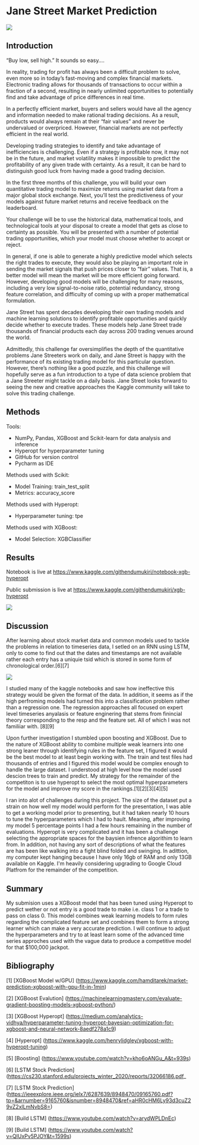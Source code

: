 # Jane Street Market Prediction
![](./Banner.png)

## Introduction
“Buy low, sell high.” It sounds so easy….

In reality, trading for profit has always been a difficult problem to solve, even more so in today’s fast-moving and complex financial markets. Electronic trading allows for thousands of transactions to occur within a fraction of a second, resulting in nearly unlimited opportunities to potentially find and take advantage of price differences in real time.

In a perfectly efficient market, buyers and sellers would have all the agency and information needed to make rational trading decisions. As a result, products would always remain at their “fair values” and never be undervalued or overpriced. However, financial markets are not perfectly efficient in the real world.

Developing trading strategies to identify and take advantage of inefficiencies is challenging. Even if a strategy is profitable now, it may not be in the future, and market volatility makes it impossible to predict the profitability of any given trade with certainty. As a result, it can be hard to distinguish good luck from having made a good trading decision.

In the first three months of this challenge, you will build your own quantitative trading model to maximize returns using market data from a major global stock exchange. Next, you’ll test the predictiveness of your models against future market returns and receive feedback on the leaderboard.

Your challenge will be to use the historical data, mathematical tools, and technological tools at your disposal to create a model that gets as close to certainty as possible. You will be presented with a number of potential trading opportunities, which your model must choose whether to accept or reject.

In general, if one is able to generate a highly predictive model which selects the right trades to execute, they would also be playing an important role in sending the market signals that push prices closer to “fair” values. That is, a better model will mean the market will be more efficient going forward. However, developing good models will be challenging for many reasons, including a very low signal-to-noise ratio, potential redundancy, strong feature correlation, and difficulty of coming up with a proper mathematical formulation.

Jane Street has spent decades developing their own trading models and machine learning solutions to identify profitable opportunities and quickly decide whether to execute trades. These models help Jane Street trade thousands of financial products each day across 200 trading venues around the world.

Admittedly, this challenge far oversimplifies the depth of the quantitative problems Jane Streeters work on daily, and Jane Street is happy with the performance of its existing trading model for this particular question. However, there’s nothing like a good puzzle, and this challenge will hopefully serve as a fun introduction to a type of data science problem that a Jane Streeter might tackle on a daily basis. Jane Street looks forward to seeing the new and creative approaches the Kaggle community will take to solve this trading challenge.

## Methods
Tools:
- NumPy, Pandas, XGBoost and Scikit-learn for data analysis and inference
- Hyperopt for hyperparameter tuning
- GitHub for version control
- Pycharm as IDE

Methods used with Scikit:
- Model Training: train_test_split
- Metrics: accuracy_score

Methods used with Hyperopt:
- Hyperparameter tuning: tpe

Methods used with XGBoost:
- Model Selection: XGBClassifier

## Results
Notebook is live at https://www.kaggle.com/githendumukiri/notebook-xgb-hyperopt

Public submission is live at https://www.kaggle.com/githendumukiri/xgb-hyperopt

![](./rank.png)

## Discussion
After learning about stock market data and common models used to tackle the problems in relation to timeseries data, I setled on an RNN using LSTM, only to come to find out that the dates and timestamps are not available rather each entry has a uniquie tsid which is stored in some form of chronological order.[6][7] 

![](./data.png)

I studied many of the kaggle notebooks and saw how ineffective this strategy would be given the format of the data. In addition, it seems as if the high perfroming models had turned this into a classification problem rather than a regression one. The regression approaches all focused on expert level timeseries anyalasis or feature enginering that stems from finincial theory corresponding to the resp and the feature set. All of which I was not familiiar with. [8][9]

Upon further investigation I stumbled upon boosting and XGBoost. Due to the nature of XGBoost ability to combine multiple weak learners into one strong leaner through identifying rules in the feature set, I figured it would be the best model to at least begin working with. The train and test files had thousands of entries and I figured this model would be complex enough to handle the large dataset. I understood at high level how the model used descion trees to train and predict. My strategy for the remainder of the competiton is to use hyperopt to select the most optimal hyperparameters for the model and improve my score in the rankings.[1][2][3][4][5] 

I ran into alot of challenges during this project. The size of the dataset put a strain on how well my model would perform for the presentation, I was able to get a working model prior to presenting, but it had taken nearly 10 hours to tune the hyperparameters which I had to hault. Meaning, after improving my model 5 percentage points I had a few hours remaining in the number of evaluations. Hyperopt is very complicated and it has been a challenge selecting the appropriate spaces for the baysien infrence algorithim to learn from. In addition, not having any sort of descriptions of what the features are has been like walking into a fight blind folded and swinging. In adittion, my computer kept hanging because I have only 16gb of RAM and only 13GB available on Kaggle. I'm heavily considering upgrading to Google Cloud Platfrom for the remainder of the competition. 

## Summary
My submision uses a XGBoost model that has been tuned using Hyperopt to predict wether or not entry is a good trade to make i.e. class 1 or a trade to pass on class 0.
This model combines weak learning models to form rules regarding the complicated feature set and combines them to form a strong learner which can make a very accurate prediction. I will continue to adjust the hyperparameters and try to at least learn some of the advanced time series approches used with the vague data to produce a competitive model for that $100,000 jackpot.

## Bibliography
[1] [XGBoost Model w/GPU] (https://www.kaggle.com/hamditarek/market-prediction-xgboost-with-gpu-fit-in-1min)

[2] [XGBoost Evalution] (https://machinelearningmastery.com/evaluate-gradient-boosting-models-xgboost-python/)

[3] [XGBoost Hyperopt] (https://medium.com/analytics-vidhya/hyperparameter-tuning-hyperopt-bayesian-optimization-for-xgboost-and-neural-network-8aedf278a1c9)

[4] [Hyperopt] (https://www.kaggle.com/henrylidgley/xgboost-with-hyperopt-tuning)

[5] [Boosting] (https://www.youtube.com/watch?v=kho6oANGu_A&t=939s)

[6] [LSTM Stock Prediction] (https://cs230.stanford.edu/projects_winter_2020/reports/32066186.pdf_

[7] [LSTM Stock Prediction] (https://ieeexplore.ieee.org/ielx7/6287639/8948470/09165760.pdf?tp=&arnumber=9165760&isnumber=8948470&ref=aHR0cHM6Ly93d3cuZ29vZ2xlLmNvbS8=)

[8] [Build LSTM] (https://www.youtube.com/watch?v=arydWPLDnEc)

[9] [Build LSTM] (https://www.youtube.com/watch?v=QIUxPv5PJOY&t=1599s)

